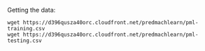 Getting the data:

```
wget https://d396qusza40orc.cloudfront.net/predmachlearn/pml-training.csv
wget https://d396qusza40orc.cloudfront.net/predmachlearn/pml-testing.csv
```
